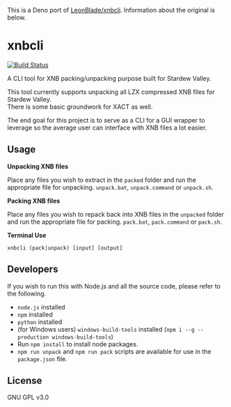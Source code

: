 This is a Deno port of [LeonBlade/xnbcli](https://github.com/LeonBlade/xnbcli). Information about the original is below.

# xnbcli

[![Build Status](https://travis-ci.org/LeonBlade/xnbcli.svg?branch=master)](https://travis-ci.org/LeonBlade/xnbcli)

A CLI tool for XNB packing/unpacking purpose built for Stardew Valley.

This tool currently supports unpacking all LZX compressed XNB files for Stardew Valley.  
There is some basic groundwork for XACT as well.

The end goal for this project is to serve as a CLI for a GUI wrapper to leverage so the average user can interface with
XNB files a lot easier.

## Usage

**Unpacking XNB files**

Place any files you wish to extract in the `packed` folder and run the appropriate file for unpacking.  `unpack.bat`, `unpack.command` or `unpack.sh`.

**Packing XNB files**

Place any files you wish to repack back into XNB files in the `unpacked` folder and run the appropriate file for packing.  `pack.bat`, `pack.command` or `pack.sh`.

**Terminal Use**

`xnbcli (pack|unpack) [input] [output]`

## Developers

If you wish to run this with Node.js and all the source code, please refer to the following.

- `node.js` installed
- `npm` installed
- `python` installed
- (for Windows users) `windows-build-tools` installed (`npm i --g --production windows-build-tools`)
- Run `npm install` to install node packages.
- `npm run unpack` and `npm run pack` scripts are available for use in the `package.json` file.

## License
GNU GPL v3.0
